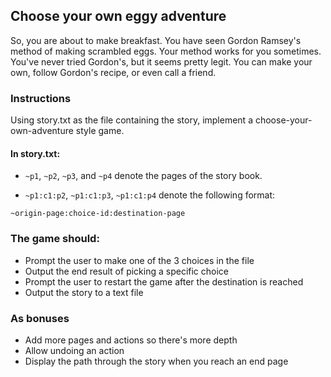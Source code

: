 ## Choose your own eggy adventure

So, you are about to make breakfast. You have seen Gordon Ramsey's method
of making scrambled eggs. Your method works for you sometimes. You've
never tried Gordon's, but it seems pretty legit. You can make your own,
follow Gordon's recipe, or even call a friend.

### Instructions
Using story.txt as the file containing the story, implement a
choose-your-own-adventure style game. 

#### In story.txt:
* `~p1`, `~p2`, `~p3`, and `~p4` denote the pages of the
story book.  

* `~p1:c1:p2`, `~p1:c1:p3`, `~p1:c1:p4` denote the following format:

`~origin-page:choice-id:destination-page`

### The game should:

* Prompt the user to make one of the 3 choices in the file
* Output the end result of picking a specific choice
* Prompt the user to restart the game after the destination is reached
* Output the story to a text file

### As bonuses

* Add more pages and actions so there's more depth
* Allow undoing an action
* Display the path through the story when you reach an end page
